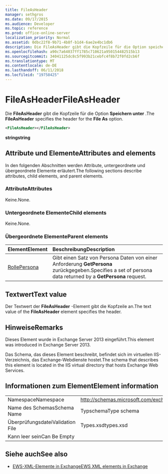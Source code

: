 ```yaml
---
title: FileAsHeader
manager: sethgros
ms.date: 09/17/2015
ms.audience: Developer
ms.topic: reference
ms.prod: office-online-server
localization_priority: Normal
ms.assetid: 0dbc22f8-9b71-4b8f-b1d4-6ae2e4bc1db6
description: Die FileAsHeader gibt die Kopfzeile für die Option speichern unter.
ms.openlocfilehash: a90c7a64037ff1785c710621a950154482515b13
ms.sourcegitcommit: 34041125dc8c5f993b21cebfc4f8b72f0fd2cb6f
ms.translationtype: MT
ms.contentlocale: de-DE
ms.lasthandoff: 06/11/2018
ms.locfileid: "19758425"
---
```

# <a name="fileasheader"></a><span data-ttu-id="99f94-103">FileAsHeader</span><span class="sxs-lookup"><span data-stu-id="99f94-103">FileAsHeader</span></span>

<span data-ttu-id="99f94-104">Die **FileAsHeader** gibt die Kopfzeile für die Option **Speichern unter** .</span><span class="sxs-lookup"><span data-stu-id="99f94-104">The **FileAsHeader** specifies the header for the **File As** option.</span></span> 
  
```XML
<FileAsHeader></FileAsHeader>
```

 <span data-ttu-id="99f94-105">**string**</span><span class="sxs-lookup"><span data-stu-id="99f94-105">**string**</span></span>
## <a name="attributes-and-elements"></a><span data-ttu-id="99f94-106">Attribute und Elemente</span><span class="sxs-lookup"><span data-stu-id="99f94-106">Attributes and elements</span></span>

<span data-ttu-id="99f94-107">In den folgenden Abschnitten werden Attribute, untergeordnete und übergeordnete Elemente erläutert.</span><span class="sxs-lookup"><span data-stu-id="99f94-107">The following sections describe attributes, child elements, and parent elements.</span></span>
  
### <a name="attributes"></a><span data-ttu-id="99f94-108">Attribute</span><span class="sxs-lookup"><span data-stu-id="99f94-108">Attributes</span></span>

<span data-ttu-id="99f94-109">Keine.</span><span class="sxs-lookup"><span data-stu-id="99f94-109">None.</span></span>
  
### <a name="child-elements"></a><span data-ttu-id="99f94-110">Untergeordnete Elemente</span><span class="sxs-lookup"><span data-stu-id="99f94-110">Child elements</span></span>

<span data-ttu-id="99f94-111">Keine.</span><span class="sxs-lookup"><span data-stu-id="99f94-111">None.</span></span>
  
### <a name="parent-elements"></a><span data-ttu-id="99f94-112">Übergeordnete Elemente</span><span class="sxs-lookup"><span data-stu-id="99f94-112">Parent elements</span></span>

|<span data-ttu-id="99f94-113">**Element**</span><span class="sxs-lookup"><span data-stu-id="99f94-113">**Element**</span></span>|<span data-ttu-id="99f94-114">**Beschreibung**</span><span class="sxs-lookup"><span data-stu-id="99f94-114">**Description**</span></span>|
|:-----|:-----|
|[<span data-ttu-id="99f94-115">Rolle</span><span class="sxs-lookup"><span data-stu-id="99f94-115">Persona</span></span>](persona.md) <br/> |<span data-ttu-id="99f94-116">Gibt einen Satz von Persona Daten von einer Anforderung **GetPersona** zurückgegeben.</span><span class="sxs-lookup"><span data-stu-id="99f94-116">Specifies a set of persona data returned by a **GetPersona** request.</span></span>  <br/> |
   
## <a name="text-value"></a><span data-ttu-id="99f94-117">Textwert</span><span class="sxs-lookup"><span data-stu-id="99f94-117">Text value</span></span>

<span data-ttu-id="99f94-118">Der Textwert der **FileAsHeader** -Element gibt die Kopfzeile an.</span><span class="sxs-lookup"><span data-stu-id="99f94-118">The text value of the **FileAsHeader** element specifies the header.</span></span> 
  
## <a name="remarks"></a><span data-ttu-id="99f94-119">Hinweise</span><span class="sxs-lookup"><span data-stu-id="99f94-119">Remarks</span></span>

<span data-ttu-id="99f94-120">Dieses Element wurde in Exchange Server 2013 eingeführt.</span><span class="sxs-lookup"><span data-stu-id="99f94-120">This element was introduced in Exchange Server 2013.</span></span>
  
<span data-ttu-id="99f94-121">Das Schema, das dieses Element beschreibt, befindet sich im virtuellen IIS-Verzeichnis, das Exchange-Webdienste hostet.</span><span class="sxs-lookup"><span data-stu-id="99f94-121">The schema that describes this element is located in the IIS virtual directory that hosts Exchange Web Services.</span></span>
  
## <a name="element-information"></a><span data-ttu-id="99f94-122">Informationen zum Element</span><span class="sxs-lookup"><span data-stu-id="99f94-122">Element information</span></span>

|||
|:-----|:-----|
|<span data-ttu-id="99f94-123">Namespace</span><span class="sxs-lookup"><span data-stu-id="99f94-123">Namespace</span></span>  <br/> |http://schemas.microsoft.com/exchange/services/2006/types  <br/> |
|<span data-ttu-id="99f94-124">Name des Schemas</span><span class="sxs-lookup"><span data-stu-id="99f94-124">Schema Name</span></span>  <br/> |<span data-ttu-id="99f94-125">Typschema</span><span class="sxs-lookup"><span data-stu-id="99f94-125">Type schema</span></span>  <br/> |
|<span data-ttu-id="99f94-126">Überprüfungsdatei</span><span class="sxs-lookup"><span data-stu-id="99f94-126">Validation File</span></span>  <br/> |<span data-ttu-id="99f94-127">Types.xsd</span><span class="sxs-lookup"><span data-stu-id="99f94-127">types.xsd</span></span>  <br/> |
|<span data-ttu-id="99f94-128">Kann leer sein</span><span class="sxs-lookup"><span data-stu-id="99f94-128">Can Be Empty</span></span>  <br/> ||
   
## <a name="see-also"></a><span data-ttu-id="99f94-129">Siehe auch</span><span class="sxs-lookup"><span data-stu-id="99f94-129">See also</span></span>



- [<span data-ttu-id="99f94-130">EWS-XML-Elemente in Exchange</span><span class="sxs-lookup"><span data-stu-id="99f94-130">EWS XML elements in Exchange</span></span>](ews-xml-elements-in-exchange.md)

